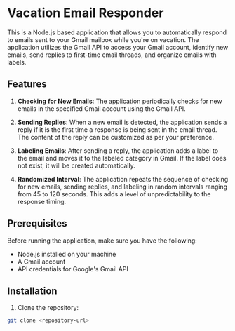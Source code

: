 # Vacation Email Responder

This is a Node.js based application that allows you to automatically respond to emails sent to your Gmail mailbox while you're on vacation. The application utilizes the Gmail API to access your Gmail account, identify new emails, send replies to first-time email threads, and organize emails with labels.

## Features

1. **Checking for New Emails**: The application periodically checks for new emails in the specified Gmail account using the Gmail API.

2. **Sending Replies**: When a new email is detected, the application sends a reply if it is the first time a response is being sent in the email thread. The content of the reply can be customized as per your preference.

3. **Labeling Emails**: After sending a reply, the application adds a label to the email and moves it to the labeled category in Gmail. If the label does not exist, it will be created automatically.

4. **Randomized Interval**: The application repeats the sequence of checking for new emails, sending replies, and labeling in random intervals ranging from 45 to 120 seconds. This adds a level of unpredictability to the response timing.

## Prerequisites

Before running the application, make sure you have the following:

- Node.js installed on your machine
- A Gmail account
- API credentials for Google's Gmail API

## Installation

1. Clone the repository:

```bash
git clone <repository-url>
```
